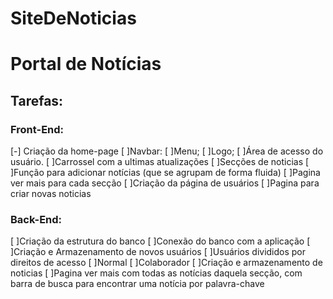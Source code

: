 # SiteDeNoticias

# Portal de Notícias
## Tarefas:
### Front-End:
   [-] Criação da home-page
	 [ ]Navbar:
	  	[ ]Menu;
      [ ]Logo; 
      [ ]Área de acesso do usuário.
	    [ ]Carrossel com a ultimas atualizações
	[ ]Secções de noticias 
	[ ]Função para adicionar notícias (que se agrupam de forma fluida)
 	[ ]Pagina ver mais para cada secção
  [ ]Criação da página de usuários
  [ ]Pagina para criar novas noticias

### Back-End:
  [ ]Criação da estrutura do banco
  [ ]Conexão do banco com a aplicação 
  [ ]Criação e Armazenamento de novos usuários
  [ ]Usuários divididos por direitos de acesso
	   [ ]Normal
	   [ ]Colaborador
  [ ]Criação e armazenamento de noticias
  [ ]Pagina ver mais com todas as notícias daquela secção, com barra de busca para encontrar uma notícia por palavra-chave



